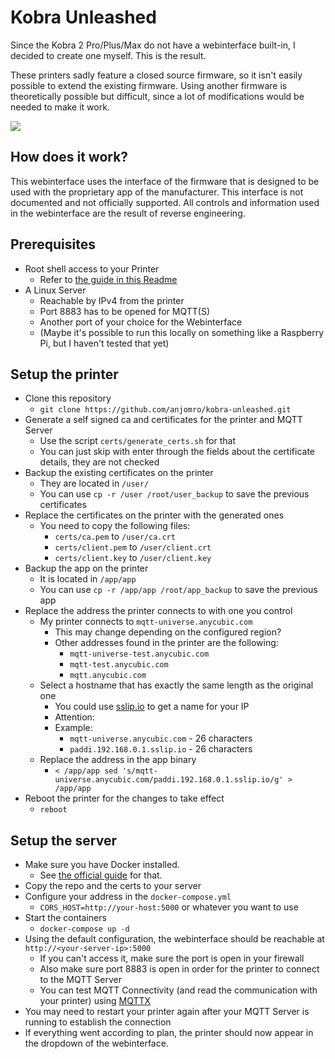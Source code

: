 # Kobra Unleashed

Since the Kobra 2 Pro/Plus/Max do not have a webinterface built-in, I decided to create one myself. This is the result.

These printers sadly feature a closed source firmware, so it isn't easily possible to extend the existing firmware.
Using another firmware is theoretically possible but difficult, since a lot of modifications would be needed to make it
work.


![](https://raw.githubusercontent.com/anjomro/kobra-unleashed/master/img/kobra-unleashed-idle.png)

## How does it work?

This webinterface uses the interface of the firmware that is designed to be used with the proprietary app of the
manufacturer. This interface is not documented and not officially supported. All controls and information used in the
webinterface are the result of reverse engineering.

## Prerequisites

- Root shell access to your Printer
  - Refer to [the guide in this Readme](https://github.com/ultimateshadsform/Anycubic-Kobra-2-Series-Firmware)
- A Linux Server
  - Reachable by IPv4 from the printer
  - Port 8883 has to be opened for MQTT(S)
  - Another port of your choice for the Webinterface
  - (Maybe it's possible to run this locally on something like a Raspberry Pi, but I haven't tested that yet)

## Setup the printer
- Clone this repository
  - `git clone https://github.com/anjomro/kobra-unleashed.git`
- Generate a self signed ca and certificates for the printer and MQTT Server
  - Use the script `certs/generate_certs.sh` for that
  - You can just skip with enter through the fields about the certificate details, they are not checked
- Backup the existing certificates on the printer
  - They are located in `/user/`
  - You can use `cp -r /user /root/user_backup` to save the previous certificates
- Replace the certificates on the printer with the generated ones
  - You need to copy the following files:
    - `certs/ca.pem` to `/user/ca.crt`
    - `certs/client.pem` to `/user/client.crt`
    - `certs/client.key` to `/user/client.key`
- Backup the app on the printer
  - It is located in `/app/app`
  - You can use `cp -r /app/app /root/app_backup` to save the previous app
- Replace the address the printer connects to with one you control
  - My printer connects to `mqtt-universe.anycubic.com`
    - This may change depending on the configured region?
    - Other addresses found in the printer are the following:
      - `mqtt-universe-test.anycubic.com`
      - `mqtt-test.anycubic.com`
      - `mqtt.anycubic.com`
  - Select a hostname that has exactly the same length as the original one
    - You could use [sslip.io](https://sslip.io/) to get a name for your IP
    - Attention: 
    - Example:
      - `mqtt-universe.anycubic.com` - 26 characters
      - `paddi.192.168.0.1.sslip.io` - 26 characters
  - Replace the address in the app binary
    - `< /app/app sed 's/mqtt-universe.anycubic.com/paddi.192.168.0.1.sslip.io/g' > /app/app`
- Reboot the printer for the changes to take effect
  - `reboot`

## Setup the server
- Make sure you have Docker installed.
  - See [the official guide](https://docs.docker.com/desktop/install/linux-install/) for that.
- Copy the repo and the certs to your server
- Configure your address in the `docker-compose.yml`
  - `CORS_HOST=http://your-host:5000` or whatever you want to use
- Start the containers
  - `docker-compose up -d`
- Using the default configuration, the webinterface should be reachable at `http://<your-server-ip>:5000`
  - If you can't access it, make sure the port is open in your firewall
  - Also make sure port 8883 is open in order for the printer to connect to the MQTT Server
  - You can test MQTT Connectivity (and read the communication with your printer) using [MQTTX](https://mqttx.app/) 
- You may need to restart your printer again after your MQTT Server is running to establish the connection
- If everything went according to plan, the printer should now appear in the dropdown of the webinterface.